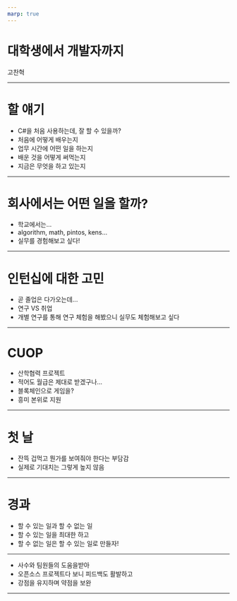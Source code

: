 ```yaml
---
marp: true
---
```


대학생에서 개발자까지
===================
고찬혁

---

할 얘기
======
- C#을 처음 사용하는데, 잘 할 수 있을까?
- 처음에 어떻게 배우는지
- 업무 시간에 어떤 일을 하는지
- 배운 것을 어떻게 써먹는지
- 지금은 무엇을 하고 있는지

---

회사에서는 어떤 일을 할까?
=======================
- 학교에서는...
- algorithm, math, pintos, kens...
- 실무를 경험해보고 싶다!

---

인턴십에 대한 고민
=================
- 곧 졸업은 다가오는데...
- 연구 VS 취업
- 개별 연구를 통해 연구 체험을 해봤으니 실무도 체험해보고 싶다

---

CUOP
====
- 산학협력 프로젝트
- 적어도 월급은 제대로 받겠구나...
- 블록체인으로 게임을?
- 흥미 본위로 지원

---

첫 날
=====
- 잔뜩 겁먹고 뭔가를 보여줘야 한다는 부담감
- 실제로 기대치는 그렇게 높지 않음

---

경과
====
- 할 수 있는 일과 할 수 없는 일
- 할 수 있는 일을 최대한 하고
- 할 수 없는 일은 할 수 있는 일로 만들자!

---

- 사수와 팀원들의 도움을받아
- 오픈소스 프로젝트다 보니 피드백도 활발하고
- 강점을 유지하며 약점을 보완

---

